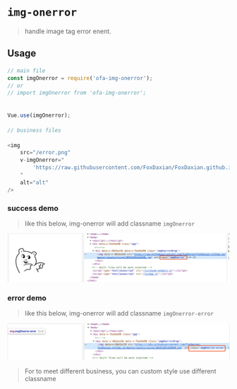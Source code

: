 # `img-onerror`

> handle image tag error enent.

## Usage

```javascript
// main file
const imgOnerror = require('ofa-img-onerror');
// or
// import imgOnerror from 'ofa-img-onerror';


Vue.use(imgOnerror);

// business files

<img
    src="/error.png"
    v-imgOnerror="
        'https://raw.githubusercontent.com/FoxDaxian/FoxDaxian.github.io/master/assets/picgo/20191201163946.jpg'
    "
    alt="alt"
/>

```

### success demo

> like this below, img-onerror will add classname `imgOnerror`

![](https://raw.githubusercontent.com/FoxDaxian/FoxDaxian.github.io/master/assets/picgo/20191204103849.png)


### error demo

> like this below, img-onerror will add classname `imgOnerror-error`

![](https://raw.githubusercontent.com/FoxDaxian/FoxDaxian.github.io/master/assets/picgo/20191204104334.png)



> For to meet different business, you can custom style use different classname